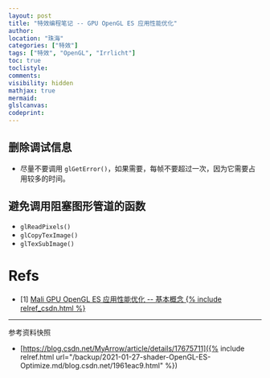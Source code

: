 ```yaml
---
layout: post
title: "特效编程笔记 -- GPU OpenGL ES 应用性能优化"
author:
location: "珠海"
categories: ["特效"]
tags: ["特效", "OpenGL", "Irrlicht"]
toc: true
toclistyle:
comments:
visibility: hidden
mathjax: true
mermaid:
glslcanvas:
codeprint:
---
```



## 删除调试信息

* 尽量不要调用 `glGetError()`，如果需要，每帧不要超过一次，因为它需要占用较多的时间。


## 避免调用阻塞图形管道的函数

* `glReadPixels()`
* `glCopyTexImage()`
* `glTexSubImage()`


# Refs

- [1] [Mali GPU OpenGL ES 应用性能优化 -- 基本概念 {% include relref_csdn.html %}](https://blog.csdn.net/MyArrow/article/details/17675711)

<hr class='reviewline'/>
<p class='reviewtip'><script type='text/javascript' src='{% include relref.html url="/assets/reviewjs/blogs/2021-01-27-shader-OpenGL-ES-Optimize.md.js" %}'></script></p>
<font class='ref_snapshot'>参考资料快照</font>

- [https://blog.csdn.net/MyArrow/article/details/17675711]({% include relref.html url="/backup/2021-01-27-shader-OpenGL-ES-Optimize.md/blog.csdn.net/1961eac9.html" %})
